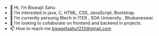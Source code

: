 - 👋 Hi, I’m Biswajit Sahu
- 👀 I’m interested in java, C, HTML, CSS, JavaScript, Bootstrap.
- 🌱 I’m currently persuing Btech in ITER , SOA University , Bhubaneswar.
- 💞️ I’m looking to collaborate on frontend and backend in projects.
- 📫 How to reach me biswajitsahu1212@gmail.com

<!---
biswajit1999sahu/biswajit1999sahu is a ✨ special ✨ repository because its `README.md` (this file) appears on your GitHub profile.
You can click the Preview link to take a look at your changes.
--->

